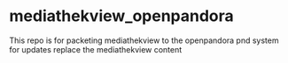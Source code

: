 # mediathekview_openpandora
This repo is for packeting mediathekview to the openpandora pnd system 
for updates replace the mediathekview content 
